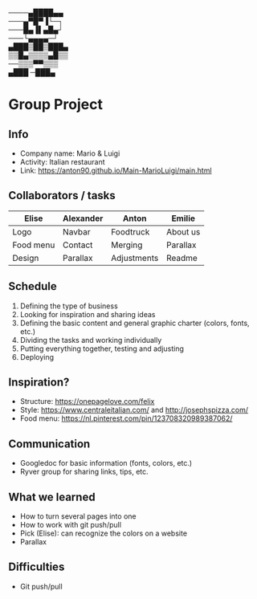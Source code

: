 ────▄████▄▄    
───▄▀█▀▐└─┐  
───█▄▐▌▄█▄┘  
───└▄▄▄▄─┘  
▄███▒██▒███▄  
▒▒█▄▒▒▒▒▄█▒▒  
──▒▒▒▀▀▒▒▒  
 ▄███ ─███▄  



# Group Project

## Info

* Company name: Mario & Luigi
* Activity: Italian restaurant
* Link: https://anton90.github.io/Main-MarioLuigi/main.html

## Collaborators / tasks

Elise | Alexander | Anton | Emilie
--- | --- | --- | ---
Logo | Navbar | Foodtruck | About us
Food menu | Contact | Merging | Parallax
Design | Parallax | Adjustments | Readme

## Schedule

1. Defining the type of business
2. Looking for inspiration and sharing ideas
3. Defining the basic content and general graphic charter (colors, fonts, etc.)
4. Dividing the tasks and working individually
5. Putting everything together, testing and adjusting
6. Deploying

## Inspiration?
* Structure: https://onepagelove.com/felix
* Style: https://www.centraleitalian.com/ and http://josephspizza.com/
* Food menu: https://nl.pinterest.com/pin/123708320989387062/

## Communication

* Googledoc for basic information (fonts, colors, etc.)
* Ryver group for sharing links, tips, etc.

## What we learned

* How to turn several pages into one
* How to work with git push/pull
* Pick (Elise): can recognize the colors on a website
* Parallax

## Difficulties

* Git push/pull

